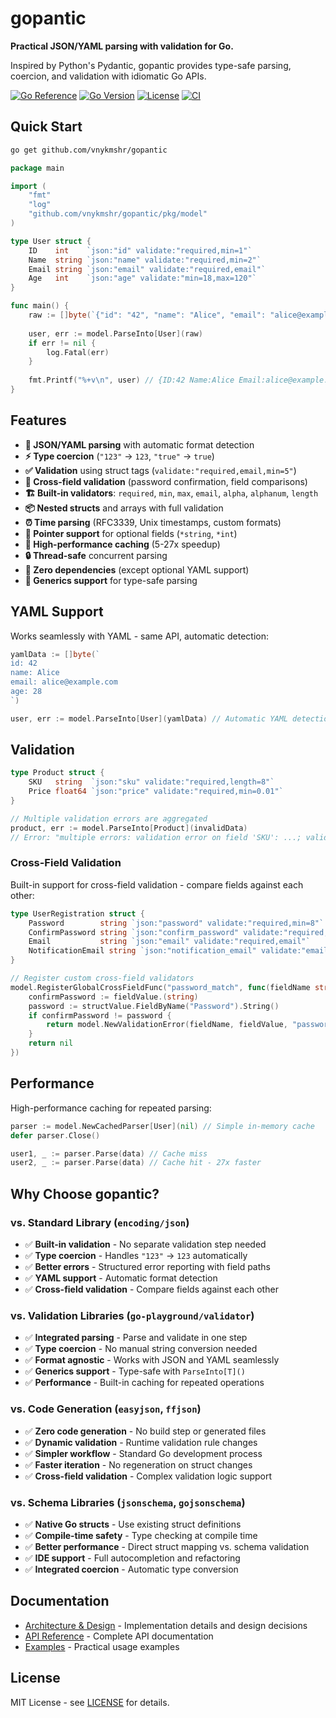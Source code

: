 # gopantic

**Practical JSON/YAML parsing with validation for Go.**

Inspired by Python's Pydantic, gopantic provides type-safe parsing, coercion, and validation with idiomatic Go APIs.

[![Go Reference](https://pkg.go.dev/badge/github.com/vnykmshr/gopantic.svg)](https://pkg.go.dev/github.com/vnykmshr/gopantic)
[![Go Version](https://img.shields.io/badge/go-1.21+-blue.svg)](https://golang.org/dl/)
[![License](https://img.shields.io/badge/license-MIT-green.svg)](LICENSE)
[![CI](https://github.com/vnykmshr/gopantic/actions/workflows/ci.yml/badge.svg)](https://github.com/vnykmshr/gopantic/actions/workflows/ci.yml)

## Quick Start

```bash
go get github.com/vnykmshr/gopantic
```

```go
package main

import (
    "fmt"
    "log"
    "github.com/vnykmshr/gopantic/pkg/model"
)

type User struct {
    ID    int    `json:"id" validate:"required,min=1"`
    Name  string `json:"name" validate:"required,min=2"`
    Email string `json:"email" validate:"required,email"`
    Age   int    `json:"age" validate:"min=18,max=120"`
}

func main() {
    raw := []byte(`{"id": "42", "name": "Alice", "email": "alice@example.com", "age": "28"}`)
    
    user, err := model.ParseInto[User](raw)
    if err != nil {
        log.Fatal(err)
    }
    
    fmt.Printf("%+v\n", user) // {ID:42 Name:Alice Email:alice@example.com Age:28}
}
```

## Features

- **🔄 JSON/YAML parsing** with automatic format detection
- **⚡ Type coercion** (`"123"` → `123`, `"true"` → `true`) 
- **✅ Validation** using struct tags (`validate:"required,email,min=5"`)
- **🔗 Cross-field validation** (password confirmation, field comparisons)
- **🏗️ Built-in validators**: `required`, `min`, `max`, `email`, `alpha`, `alphanum`, `length`
- **📦 Nested structs** and arrays with full validation
- **⏰ Time parsing** (RFC3339, Unix timestamps, custom formats)
- **🎯 Pointer support** for optional fields (`*string`, `*int`)
- **🚀 High-performance caching** (5-27x speedup)
- **🔒 Thread-safe** concurrent parsing
- **🧩 Zero dependencies** (except optional YAML support)
- **🎨 Generics support** for type-safe parsing

## YAML Support

Works seamlessly with YAML - same API, automatic detection:

```go
yamlData := []byte(`
id: 42
name: Alice
email: alice@example.com
age: 28
`)

user, err := model.ParseInto[User](yamlData) // Automatic YAML detection
```

## Validation

```go
type Product struct {
    SKU   string  `json:"sku" validate:"required,length=8"`
    Price float64 `json:"price" validate:"required,min=0.01"`
}

// Multiple validation errors are aggregated
product, err := model.ParseInto[Product](invalidData)
// Error: "multiple errors: validation error on field 'SKU': ...; validation error on field 'Price': ..."
```

### Cross-Field Validation

Built-in support for cross-field validation - compare fields against each other:

```go
type UserRegistration struct {
    Password        string `json:"password" validate:"required,min=8"`
    ConfirmPassword string `json:"confirm_password" validate:"required,password_match"`
    Email           string `json:"email" validate:"required,email"`
    NotificationEmail string `json:"notification_email" validate:"email,email_different"`
}

// Register custom cross-field validators
model.RegisterGlobalCrossFieldFunc("password_match", func(fieldName string, fieldValue interface{}, structValue reflect.Value, params map[string]interface{}) error {
    confirmPassword := fieldValue.(string)
    password := structValue.FieldByName("Password").String()
    if confirmPassword != password {
        return model.NewValidationError(fieldName, fieldValue, "password_match", "passwords do not match")
    }
    return nil
})
```

## Performance

High-performance caching for repeated parsing:

```go
parser := model.NewCachedParser[User](nil) // Simple in-memory cache
defer parser.Close()

user1, _ := parser.Parse(data) // Cache miss
user2, _ := parser.Parse(data) // Cache hit - 27x faster
```

## Why Choose gopantic?

### vs. Standard Library (`encoding/json`)
- ✅ **Built-in validation** - No separate validation step needed
- ✅ **Type coercion** - Handles `"123"` → `123` automatically  
- ✅ **Better errors** - Structured error reporting with field paths
- ✅ **YAML support** - Automatic format detection
- ✅ **Cross-field validation** - Compare fields against each other

### vs. Validation Libraries (`go-playground/validator`)
- ✅ **Integrated parsing** - Parse and validate in one step
- ✅ **Type coercion** - No manual string conversion needed
- ✅ **Format agnostic** - Works with JSON and YAML seamlessly
- ✅ **Generics support** - Type-safe with `ParseInto[T]()`
- ✅ **Performance** - Built-in caching for repeated operations

### vs. Code Generation (`easyjson`, `ffjson`)
- ✅ **Zero code generation** - No build step or generated files
- ✅ **Dynamic validation** - Runtime validation rule changes
- ✅ **Simpler workflow** - Standard Go development process
- ✅ **Faster iteration** - No regeneration on struct changes
- ✅ **Cross-field validation** - Complex validation logic support

### vs. Schema Libraries (`jsonschema`, `gojsonschema`)
- ✅ **Native Go structs** - Use existing struct definitions
- ✅ **Compile-time safety** - Type checking at compile time
- ✅ **Better performance** - Direct struct mapping vs. schema validation
- ✅ **IDE support** - Full autocompletion and refactoring
- ✅ **Integrated coercion** - Automatic type conversion

## Documentation

- [Architecture & Design](docs/architecture.md) - Implementation details and design decisions
- [API Reference](docs/api.md) - Complete API documentation  
- [Examples](examples/) - Practical usage examples

## License

MIT License - see [LICENSE](LICENSE) for details.